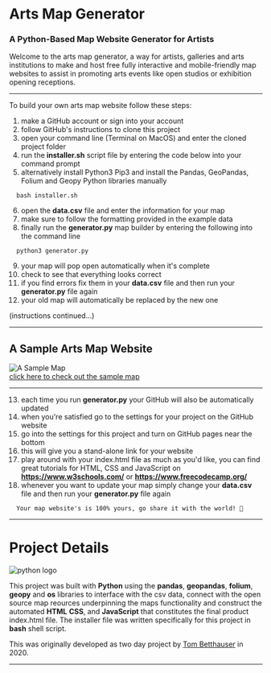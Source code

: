 # Arts Map Generator
### A Python-Based Map Website Generator for Artists

Welcome to the arts map generator, a way for artists, galleries and arts institutions to make and host free fully interactive and mobile-friendly map websites to assist in promoting arts events like open studios or exhibition opening receptions.

***

To build your own arts map website follow these steps:
1. make a GitHub account or sign into your account
2. follow GitHub's instructions to clone this project
3. open your command line (Terminal on MacOS) and enter the cloned project folder
4. run the **installer.sh** script file by entering the code below into your command prompt
5. alternatively install Python3 Pip3 and install the Pandas, GeoPandas, Folium and Geopy Python libraries manually
```
  bash installer.sh
```
6. open the **data.csv** file and enter the information for your map
7. make sure to follow the formatting provided in the example data
8. finally run the **generator.py** map builder by entering the following into the command line
```
  python3 generator.py
```
9. your map will pop open automatically when it's complete
10. check to see that everything looks correct
11. if you find errors fix them in your **data.csv** file and then run your **generator.py** file again
12. your old map will automatically be replaced by the new one
  
  (instructions continued...)

***
## A Sample Arts Map Website  

![A Sample Map](image.png)  
[click here to check out the sample map](https://tombetthauser.github.io/python_map/index.html)
***  

13. each time you run **generator.py** your GitHub will also be automatically updated  
14. when you're satisfied go to the settings for your project on the GitHub website
15. go into the settings for this project and turn on GitHub pages near the bottom
16. this will give you a stand-alone link for your website
17. play around with your index.html file as much as you'd like, you can find great tutorials for HTML, CSS and JavaScript on **https://www.w3schools.com/** or **https://www.freecodecamp.org/**
18. whenever you want to update your map simply change your **data.csv** file and then run your **generator.py** file again  
```
  Your map website's is 100% yours, go share it with the world! 🎉
```  
***  
# Project Details

![python logo](https://upload.wikimedia.org/wikipedia/commons/f/f8/Python_logo_and_wordmark.svg)  
  
This project was built with **Python** using the **pandas**, **geopandas**, **folium**, **geopy** and **os** libraries to interface with the csv data, connect with the open source map reources underpinning the maps functionality and construct the automated **HTML** **CSS**, and **JavaScript** that constitutes the final product index.html file. The installer file was written specifically for this project in **bash** shell script.

This was originally developed as two day project by [Tom Betthauser](http://www.tombetthauser.com/) in 2020.  

***
